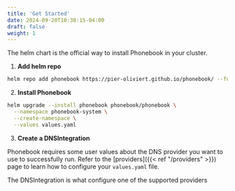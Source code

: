 ```yaml
---
title: 'Get Started'
date: 2024-09-20T10:38:15-04:00
draft: false
weight: 1
---
```


The helm chart is the official way to install Phonebook in your cluster.

1. **Add helm repo**

```sh
helm repo add phonebook https://pier-oliviert.github.io/phonebook/ --force-update
```

2. **Install Phonebook**
```sh
helm upgrade --install phonebook phonebook/phonebook \
  --namespace phonebook-system \
  --create-namespace \
  --values values.yaml
```

3. **Create a DNSIntegration**

Phonebook requires some user values about the DNS provider you want to use to successfully run. Refer to the [providers]({{< ref "/providers" >}}) page to learn how to configure your `values.yaml` file.

The DNSIntegration is what configure one of the supported providers
